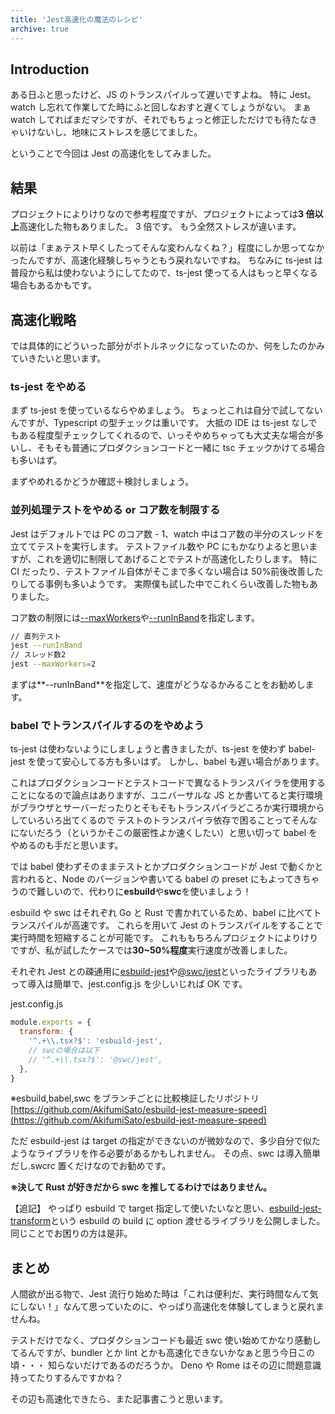 ```yaml
---
title: 'Jest高速化の魔法のレシピ'
archive: true
---
```


## Introduction

ある日ふと思ったけど、JS のトランスパイルって遅いですよね。
特に Jest。
watch し忘れて作業してた時にふと回しなおすと遅くてしょうがない。
まぁ watch してればまだマシですが、それでもちょっと修正しただけでも待たなきゃいけないし、地味にストレスを感じてました。

ということで今回は Jest の高速化をしてみました。

## 結果

プロジェクトによりけりなので参考程度ですが、プロジェクトによっては**3 倍以上**高速化した物もありました。
3 倍です。
もう全然ストレスが違います。

以前は「まぁテスト早くしたってそんな変わんなくね？」程度にしか思ってなかったんですが、高速化経験しちゃうともう戻れないですね。
ちなみに ts-jest は普段から私は使わないようにしてたので、ts-jest 使ってる人はもっと早くなる場合もあるかもです。

## 高速化戦略

では具体的にどういった部分がボトルネックになっていたのか、何をしたのかみていきたいと思います。

### ts-jest をやめる

まず ts-jest を使っているならやめましょう。
ちょっとこれは自分で試してないんですが、Typescript の型チェックは重いです。
大抵の IDE は ts-jest なしでもある程度型チェックしてくれるので、いっそやめちゃっても大丈夫な場合が多いし、そもそも普通にプロダクションコードと一緒に tsc チェックかけてる場合も多いはず。

まずやめれるかどうか確認＋検討しましょう。

### 並列処理テストをやめる or コア数を制限する

Jest はデフォルトでは PC のコア数 - 1、watch 中はコア数の半分のスレッドを立ててテストを実行します。
テストファイル数や PC にもかなりよると思いますが、これを適切に制限してあげることでテストが高速化したりします。
特に CI だったり、テストファイル自体がそこまで多くない場合は 50%前後改善したりしてる事例も多いようです。
実際僕も試した中でこれくらい改善した物もありました。

コア数の制限には[--maxWorkers](https://jestjs.io/docs/ja/cli#--maxworkersnumstring)や[--runInBand](https://jestjs.io/docs/ja/cli#--runinband)を指定します。

```sh
// 直列テスト
jest --runInBand
// スレッド数2
jest --maxWorkers=2
```

まずは**--runInBand**を指定して、速度がどうなるかみることをお勧めします。

### babel でトランスパイルするのをやめよう

ts-jest は使わないようにしましょうと書きましたが、ts-jest を使わず babel-jest を使って安心してる方も多いはず。
しかし、babel も遅い場合があります。

これはプロダクションコードとテストコードで異なるトランスパイラを使用することになるので論点はありますが、ユニバーサルな JS とか書いてると実行環境がブラウザとサーバーだったりとそもそもトランスパイラどころか実行環境からしていろいろ出てくるので
テストのトランスパイラ依存で困ることってそんなにないだろう（というかそこの厳密性よか速くしたい）と思い切って babel をやめるのも手だと思います。

では babel 使わずそのままテストとかプロダクションコードが Jest で動くかと言われると、Node のバージョンや書いてる babel の preset にもよってきちゃうので難しいので、代わりに**esbuild**や**swc**を使いましょう！

esbuild や swc はそれぞれ Go と Rust で書かれているため、babel に比べてトランスパイルが高速です。
これらを用いて Jest のトランスパイルをすることで実行時間を短縮することが可能です。
これももちろんプロジェクトによりけりですが、私が試したケースでは**30~50%程度**実行速度が改善しました。

それぞれ Jest との疎通用に[esbuild-jest](https://github.com/aelbore/esbuild-jest)や[@swc/jest](https://github.com/swc-project/jest)といったライブラリもあって導入は簡単で、jest.config.js を少しいじれば OK です。

jest.config.js

```js
module.exports = {
  transform: {
    '^.+\\.tsx?$': 'esbuild-jest',
    // swcの場合は以下
    // '^.+\\.tsx?$': '@swc/jest',
  },
}
```

※esbuild,babel,swc をブランチごとに比較検証したリポジトリ
[https://github.com/AkifumiSato/esbuild-jest-measure-speed](https://github.com/AkifumiSato/esbuild-jest-measure-speed)

ただ esbuild-jest は target の指定ができないのが微妙なので、多少自分で似たようなライブラリを作る必要があるかもしれません。
その点、swc は導入簡単だし.swcrc 置くだけなのでお勧めです。

**※決して Rust が好きだから swc を推してるわけではありません。**

【追記】
やっぱり esbuild で target 指定して使いたいなと思い、[esbuild-jest-transform](https://www.npmjs.com/package/esbuild-jest-transform)という esbuild の build に option 渡せるライブラリを公開しました。
同じことでお困りの方は是非。

## まとめ

人間欲が出る物で、Jest 流行り始めた時は「これは便利だ、実行時間なんて気にしない！」なんて思っていたのに、やっぱり高速化を体験してしまうと戻れませんね。

テストだけでなく、プロダクションコードも最近 swc 使い始めてかなり感動してるんですが、bundler とか lint とかも高速化できないかなぁと思う今日この頃・・・
知らないだけであるのだろうか。
Deno や Rome はその辺に問題意識持ってたりするんですかね？

その辺も高速化できたら、また記事書こうと思います。
